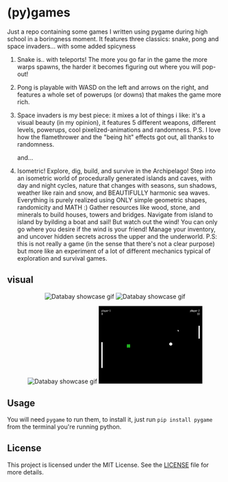 # (py)games

Just a repo containing some games I written using pygame during high school in a boringness moment. It features three classics: snake, pong and space invaders... with some added spicyness
1) Snake is.. with teleports! The more you go far in the game the more warps spawns, the harder it becomes figuring out where you will pop-out!
2) Pong is playable with WASD on the left and arrows on the right, and features a whole set of powerups (or downs) that makes the game more rich.
3) Space invaders is my best piece: it mixes a lot of things i like: it's a visual beauty (in my opinion), it features 5 different weapons, different levels, powerups, cool pixelized-animations and randomness. P.S. I love how the flamethrower and the "being hit" effects got out, all thanks to randomness.

    and...

4) Isometric! Explore, dig, build, and survive in the Archipelago!
    Step into an isometric world of procedurally generated islands and caves, with day and night cycles, nature that changes with seasons, sun shadows, weather like rain and snow, and BEAUTIFULLY harmonic sea waves. Everything is purely realized using ONLY simple geometric shapes, randomicity and MATH :)
   Gather resources like wood, stone, and minerals to build houses, towers and bridges. Navigate from island to island by byilding a boat and sail! But watch out the wind! You can only go where you desire if the wind is your friend!
   Manage your inventory, and uncover hidden secrets across the upper and the underworld.
   P.S: this is not really a game (in the sense that there's not a clear purpose) but more like an experiment of a lot of different mechanics typical of exploration and survival games.

## visual

<p align="center">
    <img src="https://github.com/albertomors/pygame/blob/7d03baafe88a17f1e6d7fc950e5ac9e738b95f5b/res/inv1.gif" alt="Databay showcase gif" title="Databay showcase gif" width="48%"/>
    <img src="https://github.com/albertomors/pygame/blob/7d03baafe88a17f1e6d7fc950e5ac9e738b95f5b/res/inv2.gif" alt="Databay showcase gif" title="Databay showcase gif" width="48%"/>
</p>
<p align="center">
    <img src="https://github.com/albertomors/pygame/blob/7d03baafe88a17f1e6d7fc950e5ac9e738b95f5b/res/snek1.gif" alt="Databay showcase gif" title="Databay showcase gif" width="48%"/>
    <img src="https://github.com/albertomors/-py-games/blob/1e6f2eacb979d9d3f9a8a83634ab41fd05f6851e/res/pong.gif" alt="Databay showcase gif" title="Databay showcase gif" width="48%"/>
</p>

## Usage
You will need `pygame` to run them, to install it, just run `pip install pygame` from the terminal you're running python.

## License
This project is licensed under the MIT License. See the [LICENSE](LICENSE) file for more details.
